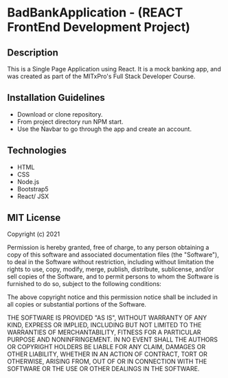 # BadBankApplication - (REACT FrontEnd Development Project)
## Description
This is a Single Page Application using React. It is a mock banking app, and was created as part of the MITxPro's Full Stack Developer Course.

## Installation Guidelines
* Download or clone repository.
* From project directory run NPM start.
* Use the Navbar to go through the app and create an account.

## Technologies
* HTML
* CSS
* Node.js
* Bootstrap5
* React/ JSX

## MIT License
Copyright (c) 2021

Permission is hereby granted, free of charge, to any person obtaining a copy of this software and associated documentation files (the "Software"), to deal in the Software without restriction, including without limitation the rights to use, copy, modify, merge, publish, distribute, sublicense, and/or sell copies of the Software, and to permit persons to whom the Software is furnished to do so, subject to the following conditions:

The above copyright notice and this permission notice shall be included in all copies or substantial portions of the Software.

THE SOFTWARE IS PROVIDED "AS IS", WITHOUT WARRANTY OF ANY KIND, EXPRESS OR IMPLIED, INCLUDING BUT NOT LIMITED TO THE WARRANTIES OF MERCHANTABILITY, FITNESS FOR A PARTICULAR PURPOSE AND NONINFRINGEMENT. IN NO EVENT SHALL THE AUTHORS OR COPYRIGHT HOLDERS BE LIABLE FOR ANY CLAIM, DAMAGES OR OTHER LIABILITY, WHETHER IN AN ACTION OF CONTRACT, TORT OR OTHERWISE, ARISING FROM, OUT OF OR IN CONNECTION WITH THE SOFTWARE OR THE USE OR OTHER DEALINGS IN THE SOFTWARE.
